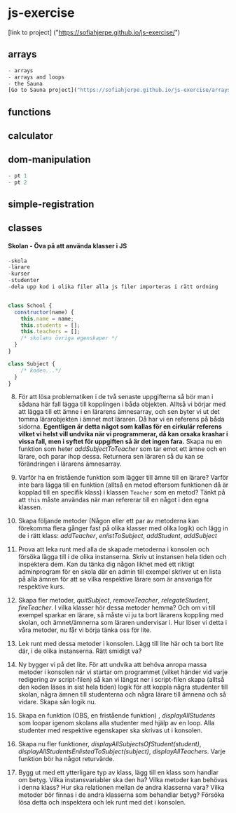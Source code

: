 # js-exercise

[link to project] ("https://sofiahjerpe.github.io/js-exercise/")

## arrays

```js
- arrays
- arrays and loops
- the Sauna
[Go to Sauna project]("https://sofiahjerpe.github.io/js-exercise/arrays/theSauna.html")
```

## functions

## calculator

## dom-manipulation

```js
- pt 1
- pt 2
```

## simple-registration

## classes

#### Skolan - Öva på att använda klasser i JS

```js
-skola
-lärare
-kurser
-studenter
-dela upp kod i olika filer alla js filer importeras i rätt ordning


class School {
  constructor(name) {
    this.name = name;
    this.students = [];
    this.teachers = [];
    /* skolans övriga egenskaper */
  }
}
```

```js
class Subject {
    /* koden...*/
  }
}
```

8.  För att lösa problematiken i de två senaste uppgifterna så bör man i sådana här fall lägga till kopplingen i båda objekten. Alltså vi börjar med att lägga till ett ämne i en lärarens ämnesarray, och sen byter vi ut det tomma lärarobjekten i ämnet mot läraren. Då har vi en referens på båda sidorna. **Egentligen är detta något som kallas för en cirkulär referens vilket vi helst vill undvika när vi programmerar, då kan orsaka krashar i vissa fall, men i syftet för uppgiften så är det ingen fara.** Skapa nu en funktion som heter _addSubjectToTeacher_ som tar emot ett ämne och en lärare, och parar ihop dessa. Returnera sen läraren så du kan se förändringen i lärarens ämnesarray.

9.  Varför ha en fristående funktion som lägger till ämne till en lärare? Varför inte bara lägga till en funktion (alltså en metod eftersom funktionen då är kopplad till en specifik klass) i klassen `Teacher` som en metod? Tänkt på att `this` måste användas när man refererar till en något i den egna klassen.

10. Skapa följande metoder (Någon eller ett par av metoderna kan förekomma flera gånger fast på olika klasser med olika logik) och lägg in de i rätt klass: _addTeacher_, _enlistToSubject_, _addStudent_, _addSubject_

11. Prova att leka runt med alla de skapade metoderna i konsolen och försöka lägga till i de olika instanserna. Skriv ut instansen hela tiden och inspektera dem. Kan du tänka dig någon likhet med ett riktigt adminprogram för en skola där en admin till exempel skriver ut en lista på alla ämnen för att se vilka respektive lärare som är ansvariga för respektive kurs.

12. Skapa fler metoder, _quitSubject_, _removeTeacher_, _relegateStudent_, _fireTeacher_. I vilka klasser hör dessa metoder hemma? Och om vi till exempel sparkar en lärare, så måste vi ju ta bort lärarens koppling med skolan, och ämnet/ämnerna som läraren undervisar i. Hur löser vi detta i våra metoder, nu får vi börja tänka oss för lite.

13. Lek runt med dessa metoder i konsolen. Lägg till lite här och ta bort lite där, i de olika instanserna. Rätt smidigt va?

14. Ny bygger vi på det lite. För att undvika att behöva anropa massa metoder i konsolen när vi startar om programmet (vilket händer vid varje redigering av script-filen) så kan vi längst ner i script-filen skapa (alltså den koden läses in sist hela tiden) logik för att koppla några studenter till skolan, några ämnen till studenterna och några lärare till ämnena och så vidare. Skapa sån logik nu.

15. Skapa en funktion (OBS, en fristående funktion) , _displayAllStudents_ som loopar igenom skolans alla studenter med hjälp av en loop. Alla studenter med respektive egenskaper ska skrivas ut i konsolen.

16. Skapa nu fler funktioner, _displayAllSubjectsOfStudent(student)_, _displayAllStudentsEnlistedToSubject(subject)_, _displayAllTeachers_. Varje funktion bör ha något returvärde.

17. Bygg ut med ett ytterligare typ av klass, lägg till en klass som handlar om betyg. Vilka instansvariabler ska den ha? Vilka metoder kan behövas i denna klass? Hur ska relationen mellan de andra klasserna vara? Vilka metoder bör finnas i de andra klasserna som behandlar betyg? Försöka lösa detta och inspektera och lek runt med det i konsolen.
